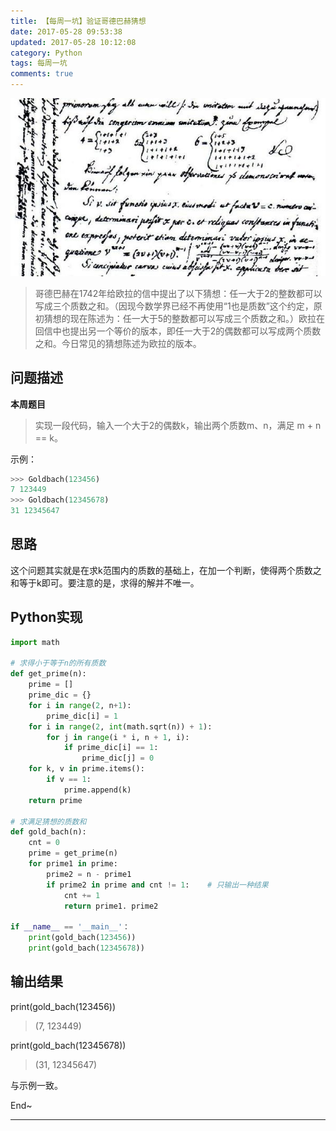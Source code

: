 ```yaml
---
title: 【每周一坑】验证哥德巴赫猜想
date: 2017-05-28 09:53:38
updated: 2017-05-28 10:12:08
category: Python
tags: 每周一坑
comments: true
---
```


![Goldbach's conjecture](/images/imagesource/17-05-28.jpg )

> 哥德巴赫在1742年给欧拉的信中提出了以下猜想：任一大于2的整数都可以写成三个质数之和。（因现今数学界已经不再使用“1也是质数”这个约定，原初猜想的现在陈述为：任一大于5的整数都可以写成三个质数之和。）欧拉在回信中也提出另一个等价的版本，即任一大于2的偶数都可以写成两个质数之和。今日常见的猜想陈述为欧拉的版本。

<!--more-->

## 问题描述

**本周题目**

> 实现一段代码，输入一个大于2的偶数k，输出两个质数m、n，满足 m + n == k。

示例：

```python
>>> Goldbach(123456)
7 123449
>>> Goldbach(12345678)
31 12345647
```

## 思路

这个问题其实就是在求k范围内的质数的基础上，在加一个判断，使得两个质数之和等于k即可。要注意的是，求得的解并不唯一。

## Python实现

```python
import math

# 求得小于等于n的所有质数
def get_prime(n):
    prime = []
    prime_dic = {}
    for i in range(2, n+1):
        prime_dic[i] = 1
    for i in range(2, int(math.sqrt(n)) + 1):
        for j in range(i * i, n + 1, i):
            if prime_dic[i] == 1:
                prime_dic[j] = 0
    for k, v in prime.items():
        if v == 1:
            prime.append(k)
    return prime

# 求满足猜想的质数和
def gold_bach(n):
    cnt = 0
    prime = get_prime(n)
    for prime1 in prime:
        prime2 = n - prime1
        if prime2 in prime and cnt != 1:    # 只输出一种结果
            cnt += 1
            return prime1. prime2

if __name__ == '__main__'：
    print(gold_bach(123456))
    print(gold_bach(12345678))
```

## 输出结果

print(gold_bach(123456))

> (7, 123449)

print(gold_bach(12345678))

> (31, 12345647)

与示例一致。

End~

---

